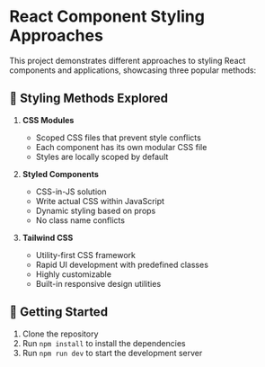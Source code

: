 # React Component Styling Approaches

This project demonstrates different approaches to styling React components and applications, showcasing three popular methods:

## 🎨 Styling Methods Explored

1. **CSS Modules**
   - Scoped CSS files that prevent style conflicts
   - Each component has its own modular CSS file
   - Styles are locally scoped by default

2. **Styled Components**
   - CSS-in-JS solution
   - Write actual CSS within JavaScript
   - Dynamic styling based on props
   - No class name conflicts

3. **Tailwind CSS**
   - Utility-first CSS framework
   - Rapid UI development with predefined classes
   - Highly customizable
   - Built-in responsive design utilities

## 🚀 Getting Started

1. Clone the repository
2. Run `npm install` to install the dependencies
3. Run `npm run dev` to start the development server